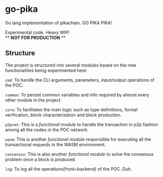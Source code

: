 # go-pika

Go lang implementation of pikachain. GO PIKA PIKA!

Experimental code. Heavy WIP!  
** **NOT FOR PRODUCTION** **

## Structure

The project is structured into several modules based on the new functionalities being experimented here:

`cmd`: To handle the CLI arguments, parameters, input/output operations of the POC.

`common`: To persist common variables and info required by almost every other module in the project.

`core`: To facilitates the main logic such as type definitions, formal verification, block characterization and block production.

`p2pnet`: This is a *functional module* to handle the transaction in p2p fashion among all the nodes in the POC network.

`wavm`: This is another *functional module* responsible for executing all the transactional requests in the WASM environment.

`consensus`: This is also another *functional module* to solve the consensus problem once a block is produced.

`log`: To log all the operations(front+backend) of the POC. Duh.
